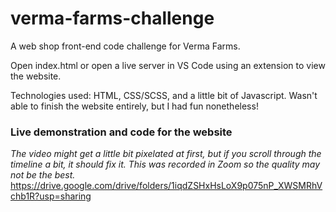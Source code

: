 # verma-farms-challenge
A web shop front-end code challenge for Verma Farms.

Open index.html or open a live server in VS Code using an extension to view the website.

Technologies used: HTML, CSS/SCSS, and a little bit of Javascript.
Wasn't able to finish the website entirely, but I had fun nonetheless!

### Live demonstration and code for the website
*The video might get a little bit pixelated at first, but if you scroll through the timeline a bit, it should fix it. This was recorded in Zoom so the quality may not be the best.*
https://drive.google.com/drive/folders/1iqdZSHxHsLoX9p075nP_XWSMRhVchb1R?usp=sharing

